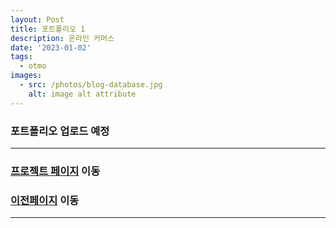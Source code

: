 ```yaml
---
layout: Post
title: 포트폴리오 1
description: 온라인 커머스
date: '2023-01-02'
tags:
  - otmo
images:
  - src: /photos/blog-database.jpg
    alt: image alt attribute
---
```


### 포트폴리오 업로드 예정

---

### [프로젝트 페이지](/projects) 이동

### [이전페이지](/tags/otmo) 이동

---